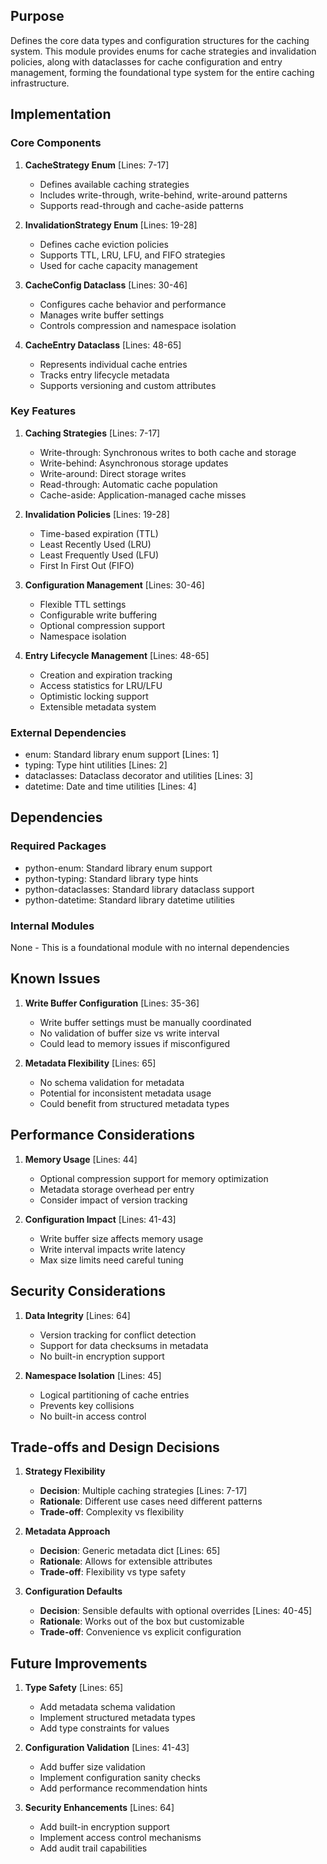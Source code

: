 ## Purpose

Defines the core data types and configuration structures for the caching system. This module provides enums for cache strategies and invalidation policies, along with dataclasses for cache configuration and entry management, forming the foundational type system for the entire caching infrastructure.

## Implementation

### Core Components

1. **CacheStrategy Enum** [Lines: 7-17]

   - Defines available caching strategies
   - Includes write-through, write-behind, write-around patterns
   - Supports read-through and cache-aside patterns

2. **InvalidationStrategy Enum** [Lines: 19-28]

   - Defines cache eviction policies
   - Supports TTL, LRU, LFU, and FIFO strategies
   - Used for cache capacity management

3. **CacheConfig Dataclass** [Lines: 30-46]

   - Configures cache behavior and performance
   - Manages write buffer settings
   - Controls compression and namespace isolation

4. **CacheEntry Dataclass** [Lines: 48-65]
   - Represents individual cache entries
   - Tracks entry lifecycle metadata
   - Supports versioning and custom attributes

### Key Features

1. **Caching Strategies** [Lines: 7-17]

   - Write-through: Synchronous writes to both cache and storage
   - Write-behind: Asynchronous storage updates
   - Write-around: Direct storage writes
   - Read-through: Automatic cache population
   - Cache-aside: Application-managed cache misses

2. **Invalidation Policies** [Lines: 19-28]

   - Time-based expiration (TTL)
   - Least Recently Used (LRU)
   - Least Frequently Used (LFU)
   - First In First Out (FIFO)

3. **Configuration Management** [Lines: 30-46]

   - Flexible TTL settings
   - Configurable write buffering
   - Optional compression support
   - Namespace isolation

4. **Entry Lifecycle Management** [Lines: 48-65]
   - Creation and expiration tracking
   - Access statistics for LRU/LFU
   - Optimistic locking support
   - Extensible metadata system

### External Dependencies

- enum: Standard library enum support [Lines: 1]
- typing: Type hint utilities [Lines: 2]
- dataclasses: Dataclass decorator and utilities [Lines: 3]
- datetime: Date and time utilities [Lines: 4]

## Dependencies

### Required Packages

- python-enum: Standard library enum support
- python-typing: Standard library type hints
- python-dataclasses: Standard library dataclass support
- python-datetime: Standard library datetime utilities

### Internal Modules

None - This is a foundational module with no internal dependencies

## Known Issues

1. **Write Buffer Configuration** [Lines: 35-36]

   - Write buffer settings must be manually coordinated
   - No validation of buffer size vs write interval
   - Could lead to memory issues if misconfigured

2. **Metadata Flexibility** [Lines: 65]
   - No schema validation for metadata
   - Potential for inconsistent metadata usage
   - Could benefit from structured metadata types

## Performance Considerations

1. **Memory Usage** [Lines: 44]

   - Optional compression support for memory optimization
   - Metadata storage overhead per entry
   - Consider impact of version tracking

2. **Configuration Impact** [Lines: 41-43]
   - Write buffer size affects memory usage
   - Write interval impacts write latency
   - Max size limits need careful tuning

## Security Considerations

1. **Data Integrity** [Lines: 64]

   - Version tracking for conflict detection
   - Support for data checksums in metadata
   - No built-in encryption support

2. **Namespace Isolation** [Lines: 45]
   - Logical partitioning of cache entries
   - Prevents key collisions
   - No built-in access control

## Trade-offs and Design Decisions

1. **Strategy Flexibility**

   - **Decision**: Multiple caching strategies [Lines: 7-17]
   - **Rationale**: Different use cases need different patterns
   - **Trade-off**: Complexity vs flexibility

2. **Metadata Approach**

   - **Decision**: Generic metadata dict [Lines: 65]
   - **Rationale**: Allows for extensible attributes
   - **Trade-off**: Flexibility vs type safety

3. **Configuration Defaults**
   - **Decision**: Sensible defaults with optional overrides [Lines: 40-45]
   - **Rationale**: Works out of the box but customizable
   - **Trade-off**: Convenience vs explicit configuration

## Future Improvements

1. **Type Safety** [Lines: 65]

   - Add metadata schema validation
   - Implement structured metadata types
   - Add type constraints for values

2. **Configuration Validation** [Lines: 41-43]

   - Add buffer size validation
   - Implement configuration sanity checks
   - Add performance recommendation hints

3. **Security Enhancements** [Lines: 64]
   - Add built-in encryption support
   - Implement access control mechanisms
   - Add audit trail capabilities
